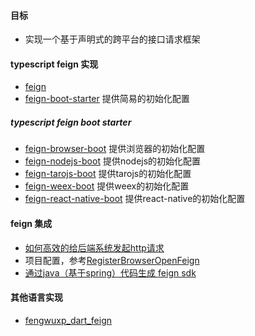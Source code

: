 
#### 目标
- 实现一个基于声明式的跨平台的接口请求框架

#### typescript feign 实现
- [feign](./feign)
- [feign-boot-starter](./feign-boot) 提供简易的初始化配置

##### typescript feign boot starter
- [feign-browser-boot](./feign-borswer-boot)                 提供浏览器的初始化配置
- [feign-nodejs-boot](./feign-nodejs-boot)                   提供nodejs的初始化配置
- [feign-tarojs-boot](./feign-tarojs-boot)                   提供tarojs的初始化配置
- [feign-weex-boot](./feign-weex-boot)                       提供weex的初始化配置
- [feign-react-native-boot](./feign-react-native-boot)       提供react-native的初始化配置

#### feign 集成
- [如何高效的给后端系统发起http请求](https://blog.csdn.net/u014739462/article/details/86758900)
- 项目配置，参考[RegisterBrowserOpenFeign](https://github.com/fengwuxp/fengwuxp-typescript-spring/blob/master/templates/umi-antd-v4-template/src/RegisterBrowserOpenFeign.ts)
- [通过java（基于spring）代码生成 feign sdk](https://github.com/fengwuxp/common-codegen)

#### 其他语言实现
- [fengwuxp_dart_feign](https://github.com/fengwuxp/fengwuxp_dart_feign)